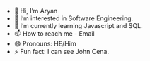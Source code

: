 - 👋 Hi, I’m Aryan
- 👀 I’m interested in Software Engineering. 
- 🌱 I’m currently learning Javascript and SQL.
- 📫 How to reach me - Email
- 😄 Pronouns: HE/Him
- ⚡ Fun fact: I can see John Cena. 

<!---
aryanlama98/aryanlama98 is a ✨ special ✨ repository because its `README.md` (this file) appears on your GitHub profile.
You can click the Preview link to take a look at your changes.
--->
